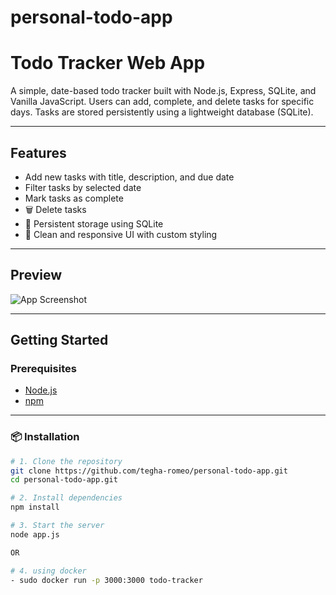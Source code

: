 # personal-todo-app
#  Todo Tracker Web App

A simple, date-based todo tracker built with Node.js, Express, SQLite, and Vanilla JavaScript. Users can add, complete, and delete tasks for specific days. Tasks are stored persistently using a lightweight database (SQLite).

---

##  Features

-  Add new tasks with title, description, and due date
-  Filter tasks by selected date
-  Mark tasks as complete
- 🗑️ Delete tasks
- 💾 Persistent storage using SQLite
- 🎨 Clean and responsive UI with custom styling

---

##  Preview

![App Screenshot](screenshot.png) <!-- Add a screenshot of your running app here -->

---

##  Getting Started

### Prerequisites

- [Node.js](https://nodejs.org/) 
- [npm](https://www.npmjs.com/)

---

### 📦 Installation

```bash
# 1. Clone the repository
git clone https://github.com/tegha-romeo/personal-todo-app.git
cd personal-todo-app.git

# 2. Install dependencies
npm install

# 3. Start the server
node app.js

OR

# 4. using docker 
- sudo docker run -p 3000:3000 todo-tracker